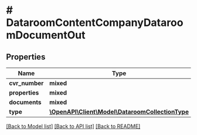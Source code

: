 # # DataroomContentCompanyDataroomDocumentOut

## Properties

Name | Type | Description | Notes
------------ | ------------- | ------------- | -------------
**cvr_number** | **mixed** |  |
**properties** | **mixed** |  |
**documents** | **mixed** |  |
**type** | [**\OpenAPI\Client\Model\DataroomCollectionType**](DataroomCollectionType.md) |  | [optional]

[[Back to Model list]](../../README.md#models) [[Back to API list]](../../README.md#endpoints) [[Back to README]](../../README.md)
